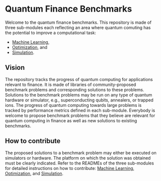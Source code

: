 # Quantum Finance Benchmarks

Welcome to the quantum finance benchmarks.
This repository is made of three sub-modules each reflecting an area where quantum comuting has the potential to improve a computational task:
- [Machine Learning](https://link_here),
- [Optimization](https://github.com/qiskit-community/finance_benchmarks/blob/main/optimization/README.md), and 
- [Simulation](https://github.com/qiskit-community/finance_benchmarks/blob/main/simulation/algorithms/).

## Vision

The repository tracks the progress of quantum computing for applications relevant to finance.
It is made of libraries of community-proposed benchmark problems and corresponding solutions to these problems.
Solutions to the benchmark problems may be run on any type of quantum hardware or simulator, e.g., superconducting qubits, annealers, or trapped ions.
The progress of quantum computing towards large problems is tracked by performance metrics defined in each sub-module.
Everybody is welcome to propose benchmark problems that they believe are relevant for quantum computing in finance as well as new solutions to existing benchmarks.

## How to contribute

The proposed solutions to a benchmark problem may either be executed on simulators or hardware.
The platform on which the solution was obtained must be clearly indicated.
Refer to the READMEs of the three sub-modules for detailed instructions on how to contribute: 
[Machine Learning](https://link_here), 
[Optimization](https://github.com/qiskit-community/finance_benchmarks/blob/main/optimization/README.md), and
[Simulation](https://github.com/qiskit-community/finance_benchmarks/blob/main/simulation/algorithms/README.md).
